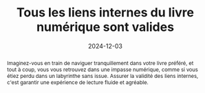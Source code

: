 ---
title: Tous les liens internes du livre numérique sont valides
abstract: Imaginez-vous en train de naviguer tranquillement dans votre livre préféré, et tout à coup, vous vous retrouvez dans une impasse numérique, comme si vous étiez perdu dans un labyrinthe sans issue. Assurer la validité des liens internes, c'est  garantir une expérience de lecture fluide et agréable.
categories: ["Liens"]
agrege: O4147-E051
opquast: '4 147'
indiceebook: '51'
description: "Règle n° 051"
before: "050"
weight: "051"
after: "052"
actif: '1'
layout: rules
date: 2024-12-03
tags: ["Utilisabilité", "Confiance"]
objectif: ["Faciliter un accès rapide à tous les contenus", "
Éviter les déceptions"]
Meo: ["S'assurer que l'outil utilisé pour la rédaction des contenus possède une gestion satisfaisante et cohérente des hyperliens internes."]
Controle: ["Lancer régulièrement un contrôle de la validité de l'ensemble des liens"]
epubcheck: true
ace: false
humancheck: false
ReadiumGoToolkit: 
Source: ["Opquast"]
Referentiel: ["EPUB Accessibility 1.1](https://www.w3.org/TR/epub-a11y-11/)"]
steps: ["Conception", "Fabrication"]
---